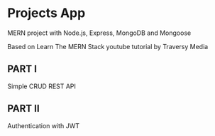 # Projects App
MERN project with Node.js, Express, MongoDB and Mongoose

Based on Learn The MERN Stack youtube tutorial by Traversy Media

## PART I

Simple CRUD REST API

## PART II

Authentication with JWT